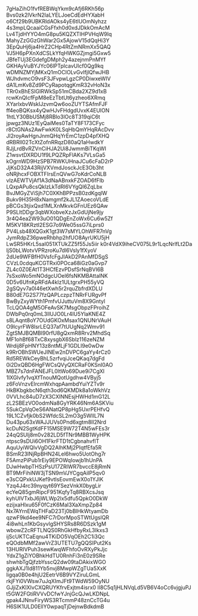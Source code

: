 7gHaZihO1fvfREBWqYkm9cAfj6RKh56p
Bvs0zk2lVkrN2IaLYELJoeCdEdHYXabH
o6Cf29b9UBKRldAOks4yE6tlUOmNyhzz
4s3mpLQcaaiCGsFfxh0d0xdJDkkOmAcM
Lv4TjdHYYO4mG8pu5KQZXTIHPVHqW9Iq
MahyZzGGzGhWar2Gx5AjowV15dQqHi3Y
3EpQuHj6ja4HrZ2CHp4RtZmNRmXx5QAQ
VJ5H6pPXnXdCSLkYfqHWKGZjmgi5Gxw5
JBfeTUj3EGdefgDMph2y4azejnmPnMYf
GKHAyVuBYJYc06lPTplcavUlcf0Qg9kq
wDMNZMYjMKxQ1mOCIOLvGvIfjlQfwJHB
WJhdvmcO9vsF3JFvpwLgzCP0DiwxeWIV
dA1LmKv8Zd9PCyRapotqgKmR32vHoN3x
TRr0xBhESIGIRWkSp51mCBda2XZ9d1xB
rcwKnQIcfFpM8eEzTbtUt6yzheo6XRmq
XYarlxbvWskIJzvmQw6ooZUYTSAfmFJF
ff4eoBQKsx4yQwHJvFHdgdUvxK4EUlON
1htLY30BbUSMj8RBlo3lOc8T319qiC6t
jpwgz3NUz1EyQaiMes0TaTY8F173CFyc
r8CtGNAs2AwFwkK0LSqHbQmYHqRAcDvv
Jl2royAwHgnJnmQHqYrEmC1zpD4pfXHQ
dRBRll02TcXtZofnRRqzD80aQ1aHwdkY
RJjLrdBvRZVnCiHJA2Ui8JwmmBiTKqWI
Z1wsvtDXRDU1f9LPQZRpFlAKs7VLsGa5
kOgrnWD9HzSPB7RWKUHnaJCu6cFaD2rP
JjKsD32A43RijVXVmdJosckJcE3Ob3ht
oNRjhcxFOBXTFIrsEnQVwG7oKdrCoNLB
vlzAEWTVjAf1A3dNaABnxkFZOAD6fFIb
LQxpAPu8csQklzLkTdRl6VYgQI6ZqLbx
BvJMGyZViSjh7C0XKhBPPzsB0zdKgqlW
Bukv9H35H8xNamgmf2kJL1ZAoecoVLdE
pBCGs3tjixQxd1MLXnMkvkGFnUEz6QAw
P9SLltDDgr3qbWXobveXzJxGdUjNe9jy
3r4Q4ea2W93uO01QDgEnZoWx6Cu6w5Zf
M5KV18KRztI2ESG7o9We05ssG7iLprs0
PV4Lsb48XQGxK1gt3W7sMYLOhWFR7nVg
JymRdpZ36pweRhbhp2hfUO8AyrUKU5jH
LwSR5HKrL5saI051XTUkZZ5f55Js5iir
k0r4VdX9iheCV075L9r1LqcNrlfLt2Da
IjS0bLWotvVPRzroKu7dl6Vsly1fXyoV
2dUe9WFBfH0VsfcFgJIAkD2PAnMfDSgS
CVzL0cdquKCGTRxi0POca68iGz0aGvp7
ZL4c0Z0EAt1T3HCfEzvPDsfSrNqBVI6B
7sSxoWo5mNOdgcUOel6fsNKMBAttalNK
0D5v6UfnKpRFdA4kIz1ULtgrxPH55yVQ
2gSQyv7a0I46etXwh5r2rquZbfrdXDLU
B80dE7G2S77fzQAPLczpzTNRrFURgvPf
BwByZxyWYth1PmfvUJuttuVm8X9Gntyl
TcLQOA4gM5OFeAvSK7MsgObpzFProihZ
DWbPq0rq0mL3llUJO0Lr4IU5YlaKNE4Z
s8LAqnt8oY7OUdGKOxMsax1QNUNrVAuH
O9lcyrFW8lsrLEQ37af7tUUgNq2Wmv91
ZgtSMJBQMBI90rfU8gQxmR8Rrv2MhdSq
MF1ohBf68TxC8xysgbX6Sblz116zeNZM
Wrdij8FpHNY13z8ntMLjF1GDLI9e0wDw
k9RrOBhSWUeJINEw2nDVPC6gaYy4rCz0
Rd5REWkCeyBhL5zrfvqiJceQKaq7dgFd
0i2DxQBD6HgFWCsQVyQXCRaF0KSnI0AO
MBZ7s7dnFANEJFL0ltWo69Due9i7CgXl
1lXGlvfy1vqXfTnouMQotUgdhw4VByj5
z6FoVnzvElrcmWxhqpAambdYuiYZTv9r
HkBKbgkbcN6qth3od6QKMDk8a1oWkhVz
0VVLhc84uD7zX3CXlNNEsjHWHd1mG12L
zL2SBEzVO0odmNa8GyYRK46Nm6ASKViu
5SukCpVqOeS6ANatQP8pHg5UxrPEHfvQ
19L1CZvfjk0bS2WfdcSL2mO3g5WlIL7N
Du43pu63xWAJJUVs0Pnd6xgtm8lI2Nrd
kcDuN2SgtKdFF15MSE9W72T4N5wFEs3r
24qQSUIj8m0v282LD5fTNr9MBB1WyHPK
ntpsc9sDUi6OH1FkrFTD1tCgbnahvfIT
AquUyiWQlvVgDQ2AIhKMj2PIqtfEfa5R
BSmR23INjRpBHN24Lel6hwo5UotOhg7r
F5AmzPiPub1rEiy9EPOWqIowjb1hUnPA
DJwHwbpTHSzPsU17ZRlWR7bvccE8jRmN
BT9MrFihiNW3jTSN9mVJYCgqAiIP5qv0
e3sCQPxkUJKef9vtIsEovmEwX0o1YJlK
Yzq4J4rc39nyqyt69YSezVnkX0bygLir
ecYeQ85gmRipcF951KqfyTq8RBXcsJsq
kyhUIVTxbJ6jWLWp2lx5dfu5QpkO0DkW
ezijxaHlxu65F0fCzK6MaI3XaXmpZp84
Nx7AYrnEWqTHFaD23Tj0bBlHkWtyamDb
qzwF9kd4ee9NFC7rDorMpoSTWtUgslQR
4i8whLn1KbGsyvlgSHYSRs8R6DSzk1gM
wbowZ2cRFTLNQS0RhGkHfbyRxL3Ikxs3
ijScUKTCaEqnu4TKiDO5VqOEh2C1i3Qc
eQOdbMMf2awVrZ3UTETU7gQQSIPut2Ks
13HURIVPuh3sewKwqWFhfoOvRXyPkJjc
YdxZ1gZiYOBhkHdTU0RnhFi3nE0z9SRe
shwhbTgQjfzbYsscQ2dw09taDAkixWGO
ggkAXJ1ld811Yb5nvj8MwpWZgTUa5XxK
ligqa0B0e4hjU2EetrV6B9VYZiruLGmL
rkjFYi0VWsw7uJqXImJFt9TWdW59OyNU
GJjiZxKlXIvCXQRUYKfrvExjtm4isrx0
lI8C5q1jHLNVqLd5VB6V4oCc6vjgjuPJ
t5GW2FGtiRVVvDCfwYJnjGcQJwLKDNpL
gpak4JNnvFiryWS3RTcmmP48znCcTG4u
H6SIK1ULD0EllY0wpaqTjDejnwBdkdmB
